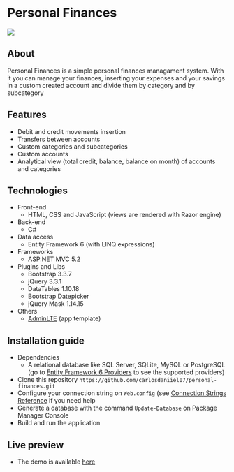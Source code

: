 Personal Finances
============
![](https://i.imgur.com/pHdPftf.png)

## About
Personal Finances is a simple personal finances managament system. With it you can manage your finances, inserting your expenses and your savings in a custom created account and divide them by category and by subcategory

## Features
* Debit and credit movements insertion
* Transfers between accounts
* Custom categories and subcategories
* Custom accounts
* Analytical view (total credit, balance, balance on month) of accounts and categories

## Technologies
* Front-end
  * HTML, CSS and JavaScript (views are rendered with Razor engine)
* Back-end
  * C#
* Data access
  * Entity Framework 6 (with LINQ expressions)
* Frameworks
  * ASP.NET MVC 5.2
* Plugins and Libs
  * Bootstrap 3.3.7
  * jQuery 3.3.1
  * DataTables 1.10.18
  * Bootstrap Datepicker 
  * jQuery Mask 1.14.15
* Others
  * [AdminLTE](https://github.com/almasaeed2010/AdminLTE) (app template)
 
 ## Installation guide
  * Dependencies
     * A relational database like SQL Server, SQLite, MySQL or PostgreSQL (go to [Entity Framework 6 Providers](https://docs.microsoft.com/pt-br/ef/ef6/fundamentals/providers/) to see the supported providers)
  * Clone this repository `https://github.com/carlosdaniiel07/personal-finances.git`
  * Configure your connection string on `Web.config` (see [Connection Strings Reference](https://www.connectionstrings.com/) if you need help
  * Generate a database with the command `Update-Database` on Package Manager Console
  * Build and run the application
 
 ## Live preview
  * The demo is available [here](https://personal-finances.azurewebsites.net/)
